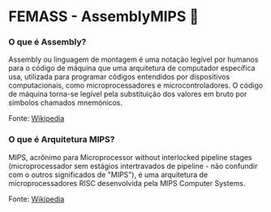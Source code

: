 # FEMASS - AssemblyMIPS 👾

### O que é Assembly?
Assembly ou linguagem de montagem é uma notação legível por humanos para o código de máquina que uma arquitetura de computador específica usa, utilizada para programar códigos entendidos por dispositivos computacionais, como microprocessadores e microcontroladores. O código de máquina torna-se legível pela substituição dos valores em bruto por símbolos chamados mnemónicos.

Fonte: [Wikipedia](https://pt.wikipedia.org/wiki/Linguagem_assembly)

### O que é Arquitetura MIPS?
MIPS, acrônimo para Microprocessor without interlocked pipeline stages (microprocessador sem estágios intertravados de pipeline - não confundir com o outros significados de "MIPS"), é uma arquitetura de microprocessadores RISC desenvolvida pela MIPS Computer Systems.

Fonte: [Wikipedia](https://pt.wikipedia.org/wiki/Arquitetura_MIPS)
